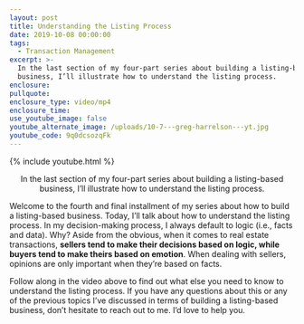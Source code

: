 ```yaml
---
layout: post
title: Understanding the Listing Process
date: 2019-10-08 00:00:00
tags:
  - Transaction Management
excerpt: >-
  In the last section of my four-part series about building a listing-based
  business, I’ll illustrate how to understand the listing process.
enclosure:
pullquote:
enclosure_type: video/mp4
enclosure_time:
use_youtube_image: false
youtube_alternate_image: /uploads/10-7---greg-harrelson---yt.jpg
youtube_code: 9q0dcsozqFk
---
```


{% include youtube.html %}

<center>In the last section of my four-part series about building a listing-based business, I’ll illustrate how to understand the listing process.</center>

Welcome to the fourth and final installment of my series about how to build a listing-based business. Today, I’ll talk about how to understand the listing process. In my decision-making process, I always default to logic (i.e., facts and data). Why? Aside from the obvious, when it comes to real estate transactions, **sellers tend to make their decisions based on logic, while buyers tend to make theirs based on emotion**. When dealing with sellers, opinions are only important when they’re based on facts.

Follow along in the video above to find out what else you need to know to understand the listing process. If you have any questions about this or any of the previous topics I’ve discussed in terms of building a listing-based business, don’t hesitate to reach out to me. I’d love to help you.